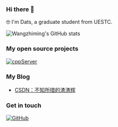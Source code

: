  ### Hi there 👋
 
 🤓 I'm Dats, a graduate student from UESTC.
 
 ![Wangzhiming's GitHub stats](https://github-readme-stats.vercel.app/api?username=GoblinsWang&show_icons=true&theme=tokyonight)

### My open source projects
   [![cppServer](https://github-readme-stats.vercel.app/api/pin?username=GoblinsWang&repo=cppServer&theme=radical)](https://github.com/GoblinsWang/cppServer.git)

### My Blog
- [CSDN：不知所措的渣渣辉](https://blog.csdn.net/qq_41950508)

### Get in touch
[![GitHub](https://img.shields.io/badge/GitHub-grey?logo=github)](https://github.com/GoblinsWang)

